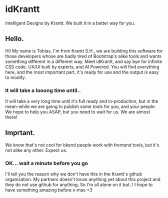 # idKrantt
Intelligent Designs by Krantt. We built it in a better way for you.

## Hello.
Hi! My name is Tobias, I'm from Krantt S.H., we are building this software for those developers whose are badly tired of Bootstrap's alike tools and wants something different in a different way. Meet idKrantt, and say bye for infinite CSS code. UX/UI built by experts, and AI Powered. You will find everything here, and the most important part, it's ready for use and the output is easy to modify.

### It will take a looong time until..
It will take a very long time until it's full ready and in-production, but in the mean-while we are going to publish some tools for you, and your people. We hope to help you ASAP, but you need to wait for us. We are almost there!

## Imprtant.
We know that's not cool for bkend people work with frontend tools, but it's not alike any other. Expect us.

### OK... wait a minute before you go
I'll tell you the reason why we don't have this in the Krantt's github organization. My partners doesn't know anything yet about this project and they do not use github for anything. So I'm all alone on it but..! I hope to have something amazing before x-mas <3
